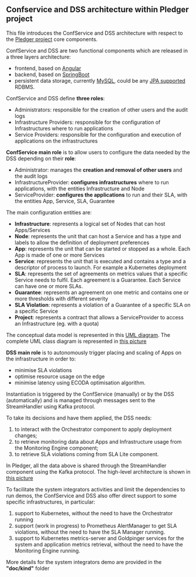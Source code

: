 ## Confservice and DSS architecture within Pledger project

This file introduces the ConfService and DSS architecture with respect to the [Pledger project](http://www.pledger-project.eu/) core components. 

ConfService and DSS are two functional components which are released in a three layers architecture:
- frontend, based on [Angular](https://angular.io)
- backend, based on [SpringBoot](https://spring.io/projects/spring-boot)
- persistent data storage, currently [MySQL](https://www.mysql.com), could be any [JPA supported](https://en.wikibooks.org/wiki/Java_Persistence/Databases) RDBMS.

ConfService and DSS define **three roles**:
- Administrators: responsible for the creation of other users and the audit logs
- Infrastructure Providers: responsible for the configuration of Infrastructures where to run applications
- Service Providers: responsible for the configuration and execution of applications on the infrastructures

**ConfService main role** is to allow users to configure the data needed by the DSS depending on their **role**:
- Administrator: manages the **creation and removal of other users** and the audit logs
- InfrastructureProvider: **configures infrastructures** where to run applications, with the entities Infrastructure and Node
- ServiceProvider: **configures the applications** to run and their SLA, with the entities App, Service, SLA, Guarantee

The main configuration entities are:
- **Infrastructure**: represents a logical set of Nodes that can host Apps/Services
- **Node**: represents the unit that can host a Service and has a type and labels to allow the definition of deployment preferences
- **App**: represents the unit that can be started or stopped as a whole. Each App is made of one or more Services
- **Service**: represents the unit that is executed and contains a type and a descriptor of process to launch. For example a Kubernetes deployment
- **SLA**: represents the set of agreements on metrics values that a specific Service needs to fulfil. Each agreement is a Guarantee. Each Service can have one or more SLAs.
- **Guarantee**: represents an agreement on one metric and contains one or more thresholds with different severity
- **SLA Violation**: represents a violation of a Guarantee of a specific SLA on a specific Service
- **Project**: represents a contract that allows a ServiceProvider to access an Infrastructure (eg. with a quota)

The conceptual data model is represented in this [UML diagram](data_model.png). The complete UML class diagram is represented in [this picture](jhipster-jdl.png)


**DSS main role** is to autonomously trigger placing and scaling of Apps on the infrastructure in order to:
- minimise SLA violations
- optimise resource usage on the edge
- minimise latency using ECODA optimisation algorithm.

Instantiation is triggered by the ConfService (manually) or by the DSS (automatically) and is managed through messages sent to the StreamHandler using Kafka protocol.

To take its decisions and have them applied, the DSS needs: 
1. to interact with the Orchestrator component to apply deployment changes; 
2. to retrieve monitoring data about Apps and Infrastructure usage from the Monitoring Engine component;
3. to retrieve SLA violations coming from SLA Lite component. 

In Pledger, all the data above is shared through the StreamHandler component using the Kafka protocol. The high-level architecture is shown in [this picture](confservicedss.drawio.png)

To facilitate the system integrators activities and limit the dependencies to run demos, the ConfService and DSS also offer direct support to some specific infrastructures, in particular:
1. support to Kubernetes, without the need to have the Orchestrator running
2. support (work in progress) to Prometheus AlertManager to get SLA violations, without the need to have the SLA Manager running.
3. support to Kubernetes metrics-server and Goldpinger services for the system and application metrics retrieval, without the need to have the Monitoring Engine running.

More details for the system integrators demo are provided in the **"doc/kind"** folder